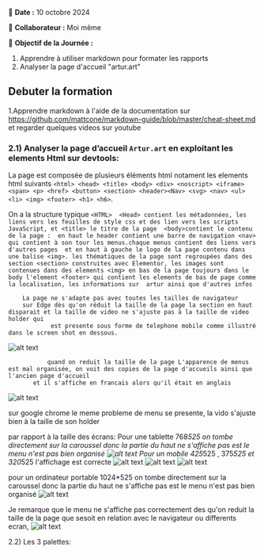 📅 **Date :** 10 octobre 2024

:woman: **Collaborateur :** Moi même
  
🎯 **Objectif de la Journée :**


  
 1. Apprendre à utiliser markdown pour formater les rapports
 2. Analyser la page d'accueil "artur.art"

## Debuter la formation 	    
1.Apprendre markdown à l'aide de la documentation sur https://github.com/mattcone/markdown-guide/blob/master/cheat-sheet.md
et regarder quelques videos sur youtube   	     
### 2.1)  Analyser la page d’accueil `Artur.art` en exploitant les elements Html sur devtools:
La page est composée de plusieurs éléments html notament les elements html suivants
`<html> <head> <title> <body> <div> <noscript> <iframe> <span> <p> <href> <button> <section> <header><Nav> <svg> <nav> <ul> <li> <img> <footer> <h1> <h6>`.

On a la structure typique
                `<HTML> 
                <Head> contient les métadonnées, les liens vers les feuilles de style css et des lien vers les scripts JavaScript, et <title> le titre de la page 
                <body>contient le contenu de la page : 
		en haut le header contient une barre de navigation <nav> qui contient à son tour les menus.chaque menus contient des liens vers d'autres pages 
                et en haut à gauche le logo de la page contenu dans une balise <img>.
		les thématiques de la page sont regroupées dans des section <section> construites avec Elementor,
	        les images sont contenues dans des elements <img>
	        en bas de la page toujours dans le body l'element <footer> qui contient les elements de bas de page comme la localisation, les informations sur 
                artur ainsi que d'autres infos`
		
		La page ne s'adapte pas avec toutes les tailles de navigateur
		sur Edge dès qu'on réduit la taille de la page la section en haut disparait et la taille de video ne s'ajuste pas à la taille de video holder qui 
                est presente sous forme de telephone mobile comme illustré dans le screen shot en dessous.
 ![alt text](https://github.com/user-saoussen/markdown/blob/main/Capture%20d%E2%80%99%C3%A9cran%202024-10-09%20221928.png)

               quand on reduit la taille de la page L'apparence de menus est mal organisée, on voit des copies de la page d'accueils ainsi que l'ancien page d'accueil 
	       et il s'affiche en francais alors qu'il était en anglais

	
![alt text](https://github.com/user-saoussen/markdown/blob/main/Capture%20d%E2%80%99%C3%A9cran%202024-10-09%20225040.png)
              
sur google chrome le meme probleme de menu se presente, la vido s'ajuste bien à la taille de son holder 

par rapport à la taille des écrans:
Pour une tablette 768*525 on tombe directement sur la caroussel donc la partie du haut ne s'affiche pas est le menu n'est pas bien organisé
![alt text](https://github.com/user-saoussen/markdown/blob/main/Capture%20d%E2%80%99%C3%A9cran%202024-10-09%20234013.png)
Pour un mobile 425*525 , 375*525 et 320*525 l'affichage est correcte
![alt text](https://github.com/user-saoussen/markdown/blob/main/Capture%20d%E2%80%99%C3%A9cran%202024-10-09%20235344.png)
![alt text](https://github.com/user-saoussen/markdown/blob/main/Capture%20d%E2%80%99%C3%A9cran%202024-10-09%20235333.png)
![alt text](https://github.com/user-saoussen/markdown/blob/main/Capture%20d%E2%80%99%C3%A9cran%202024-10-09%20235300.png)

pour un ordinateur portable 1024*525 on tombe directement sur la caroussel donc la partie du haut ne s'affiche pas est le menu n'est pas bien organisé
![alt text](https://github.com/user-saoussen/markdown/blob/main/Capture%20d%E2%80%99%C3%A9cran%202024-10-10%20000356.png)

Je remarque que le menu ne s'affiche pas correctement des qu'on reduit la taille de la page que sesoit en relation avec le navigateur ou differents ecran, 
![alt text](https://github.com/user-saoussen/markdown/blob/main/Capture%20d%E2%80%99%C3%A9cran%202024-10-09%20225040.png)


2.2)
Les 3 palettes:



